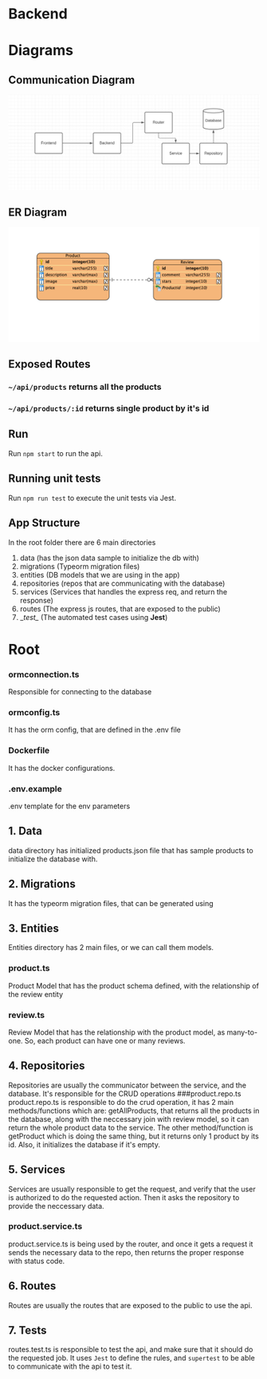 # Backend


# Diagrams
## Communication Diagram
![Alt text](./github-assets/communication.png?raw=true "Optional Title")

## ER Diagram
![Alt text](./github-assets/ERD.png?raw=true "Optional Title")

## Exposed Routes

### `~/api/products` returns all the products
### `~/api/products/:id` returns single product by it's id

## Run

Run `npm start` to run the api. 

## Running unit tests

Run `npm run test` to execute the unit tests via Jest.

## App Structure

In the root folder there are 6 main directories
1. data (has the json data sample to initialize the db with)
2. migrations (Typeorm migration files)
3. entities (DB models that we are using in the app)
4. repositories (repos that are communicating with the database)
5. services (Services that handles the express req, and return the response)
6. routes (The express js routes, that are exposed to the public)
7. __test\__ (The automated test cases using __Jest__)

# Root
### ormconnection.ts
Responsible for connecting to the database
### ormconfig.ts
It has the orm config, that are defined in the .env file
### Dockerfile
It has the docker configurations.
### .env.example
.env template for the env parameters


## 1. Data
data directory has initialized products.json file that has sample products to initialize the database with.

## 2. Migrations
It has the typeorm migration files, that can be generated using 

## 3. Entities

Entities directory has 2 main files, or we can call them models.

### product.ts
Product Model that has the product schema defined, with the relationship of the review entity

### review.ts
Review Model that has the relationship with the product model, as many-to-one. So, each product can have one or many reviews.


## 4. Repositories
Repositories are usually the communicator between the service, and the database. It's responsible for the CRUD operations
###product.repo.ts
product.repo.ts is responsible to do the crud operation, it has 2 main methods/functions which are: getAllProducts, that returns all the products in the database, along with the neccessary join with review model, so it can return the whole product data to the service. The other method/function is getProduct which is doing the same thing, but it returns only 1 product by its id. Also, it initializes the database if it's empty.

## 5. Services
Services are usually responsible to get the request, and verify that the user is authorized to do the requested action. Then it asks the repository to provide the neccessary data.

### product.service.ts
product.service.ts is being used by the router, and once it gets a request it sends the necessary data to the repo, then returns the proper response with status code.

## 6. Routes
Routes are usually the routes that are exposed to the public to use the api.


## 7. Tests
routes.test.ts is responsible to test the api, and make sure that it should do the requested job. It uses `Jest` to define the rules, and `supertest` to be able to communicate with the api to test it. 

